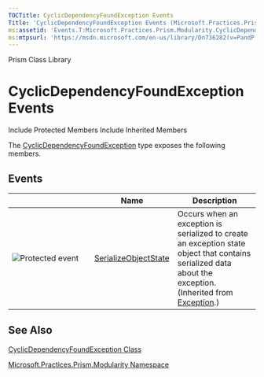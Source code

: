 ```yaml
---
TOCTitle: CyclicDependencyFoundException Events
Title: 'CyclicDependencyFoundException Events (Microsoft.Practices.Prism.Modularity)'
ms:assetid: 'Events.T:Microsoft.Practices.Prism.Modularity.CyclicDependencyFoundException'
ms:mtpsurl: 'https://msdn.microsoft.com/en-us/library/Dn736282(v=PandP.50)'
---
```


Prism Class Library

CyclicDependencyFoundException Events
=====================================

Include Protected Members
Include Inherited Members

The [CyclicDependencyFoundException](https://msdn.microsoft.com/t:microsoft.practices.prism.modularity.cyclicdependencyfoundexception) type exposes the following members.

Events
------

<span id="eventTableToggle"></span>
<table>
<colgroup>
<col width="33%" />
<col width="33%" />
<col width="33%" />
</colgroup>
<thead>
<tr class="header">
<th> </th>
<th>Name</th>
<th>Description</th>
</tr>
</thead>
<tbody>
<tr class="odd">
<td><img src="https://msdn.microsoft.com/en-us/Dn736282.protevent(en-us,PandP.50).gif" title="Protected event" /></td>
<td><a href="http://msdn2.microsoft.com/en-us/library/ee332915">SerializeObjectState</a></td>
<td><div class="summary">
Occurs when an exception is serialized to create an exception state object that contains serialized data about the exception.
</div>
(Inherited from <a href="http://msdn2.microsoft.com/en-us/library/c18k6c59">Exception</a>.)</td>
</tr>
</tbody>
</table>

See Also
--------

<span id="seeAlsoToggle"></span>
[CyclicDependencyFoundException Class](https://msdn.microsoft.com/t:microsoft.practices.prism.modularity.cyclicdependencyfoundexception)

[Microsoft.Practices.Prism.Modularity Namespace](https://msdn.microsoft.com/n:microsoft.practices.prism.modularity)
